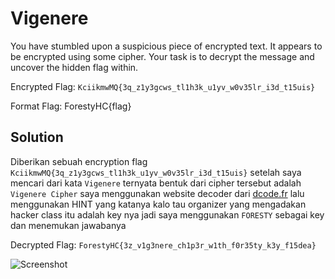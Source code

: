 # Vigenere
You have stumbled upon a suspicious piece of encrypted text. It appears to be encrypted using some cipher. Your task is to decrypt the message and uncover the hidden flag within.

Encrypted Flag: ```KciikmwMQ{3q_z1y3gcws_tl1h3k_u1yv_w0v35lr_i3d_t15uis}```

Format Flag: ForestyHC{flag}
## Solution
Diberikan sebuah encryption flag ```KciikmwMQ{3q_z1y3gcws_tl1h3k_u1yv_w0v35lr_i3d_t15uis}```
setelah saya mencari dari kata ```Vigenere``` ternyata bentuk dari cipher tersebut adalah ```Vigenere Cipher```
saya menggunakan website decoder dari [dcode.fr](https://www.dcode.fr/vigenere-cipher) lalu menggunakan HINT yang katanya kalo tau organizer yang mengadakan hacker class itu adalah key nya jadi saya menggunakan ```FORESTY``` sebagai key dan menemukan jawabanya

Decrypted Flag: ```ForestyHC{3z_v1g3nere_ch1p3r_w1th_f0r35ty_k3y_f15dea}```

![Screenshot](https://media.tenor.com/vkpCnKNg7UkAAAAM/mind-blown-amazed.gif)